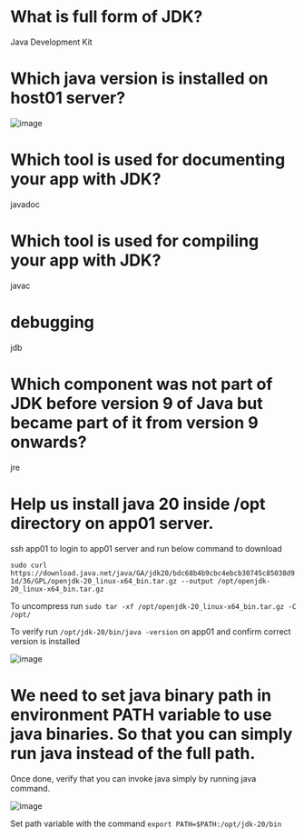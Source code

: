 # What is full form of JDK?

Java Development Kit

# Which java version is installed on host01 server?

![image](https://github.com/Althaf-official/DevOps/assets/105126131/6ba8334e-5f47-48c1-9c2d-d15f64e904bf)

# Which tool is used for documenting your app with JDK?

javadoc

# Which tool is used for compiling your app with JDK?

javac

# debugging

jdb

# Which component was not part of JDK before version 9 of Java but became part of it from version 9 onwards?

jre


# Help us install java 20 inside /opt directory on app01 server.

ssh app01 to login to app01 server and run below command to download

`sudo curl https://download.java.net/java/GA/jdk20/bdc68b4b9cbc4ebcb30745c85038d91d/36/GPL/openjdk-20_linux-x64_bin.tar.gz --output /opt/openjdk-20_linux-x64_bin.tar.gz`

To uncompress run `sudo tar -xf /opt/openjdk-20_linux-x64_bin.tar.gz -C /opt/`

To verify run `/opt/jdk-20/bin/java -version` on app01 and confirm correct version is installed

![image](https://github.com/Althaf-official/DevOps/assets/105126131/0f6b597b-fbc1-4ed5-b48b-002edc600b50)



# We need to set java binary path in environment PATH variable to use java binaries. So that you can simply run java instead of the full path.


Once done, verify that you can invoke java simply by running java command.

![image](https://github.com/Althaf-official/DevOps/assets/105126131/445ba52c-d5a2-4bfe-952f-a543fc2ccdb1)

Set path variable with the command `export PATH=$PATH:/opt/jdk-20/bin`




